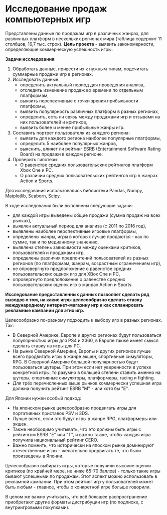 # Исследование продаж компьютерных игр

Представлены данные по продажам игр в различных жанрах, для различных платформ в нескольких регионах мира (таблица содержит 11 столбцов, 16,7 тыс. строк). **Цель проекта** - выявить закономерности, определяющие коммерческую успешность игры.

**Задачи исследования**:
1. Обработать данные, привести их к нужным типам, подсчитать суммарные продажи игр в регионах.
2. Исследовать данные:
    * определить актуальный период для проведения анализа,
    * отследить изменение продаж во времени по отдельным платформам,
    * выявить перспективные с точки зрения прибыльности платформы,
    * выявить популярность различных платформ в разных регионах,
    * определить, есть ли связь между продажами игр и отзывами на них пользователей и критиков,
    * выявить более и менее прибыльные жанры игр.
3. Составить портрет пользователя из каждого региона:
    * выявить для каждого региона наиболее популярные платформы,
    * определить 5 наиболее популярных жанров,
    * выяснить, влияет ли рейтинг ESRB (Entertainment Software Rating Board) на продажи в каждом регионе.
4. Проверить гипотезы:
    * О равенстве средних пользовательских рейтингов платформ Xbox One и PC.
    * О различии средних пользовательских рейтингов игр в жанрах Action и Sports.

Для исследования использовались библиотеки Pandas, Numpy, Matplotlib, Seaborn, Scipy.

В ходе исследования были выполнены следующие задачи:
* для каждой игры выведены общие продажи (сумма продаж на всех рынках),
* выявлен актуальный период для анализа (с 2011 по 2016 год),
* выявлены наиболее перспективные игровые платформы,
* определены жанры, игры в которых лучше продаются - как по сумме, так и по медианному значению,
* выявлена степень зависимости между оценками критиков, пользователей и продажами игр,
* определены различия предпочтений пользователей из разных регионов (по платформам, жанрам, возрастным ограничениям игр),
* не опровергнуто предположение о равенстве средних пользовательских оценок игр для XBox One и PC,
* опровергнуто предположение о равенстве средних пользовательских оценок игр в жанрах Action и Sports.

**Исследование предоставленных данных позволяет сделать ряд выводов о том, на какие игры целесообразно сделать ставку международному интернет-магазину игр и как спланировать рекламные кампании для этих игр.**

Целесообразно по-разному подходить к выбору игр в разных регионах. Так:
* В Северной Америке, Европе и других регионах будут пользоваться популярностью игры для PS4 и Х360, в Европе также имеет смысл сделать ставку на игры для PC. 
* На рынке Северной Америки, Европы и других регионов лучше всего продвигать игры в жанре экшен, спортивные симуляторы, RPG. В Северной Америке большой популярностью будут пользоваться шутеры. При этом если нет уверенности в успехе конкретной игры, то разумно в большей степени ставить именно на шутеры, спортивные симуляторы, платформеры, racing и fighting.
* Для трёх перечисленных выше рынков коммерчески успешная игра должна получить рейтинг ESRB "М" - или хотя бы "Е".

Для Японии нужен особый подход:
* На японском рынке целесообразно продвигать игры для портативных приставок PSV и 3DS. 
* Лучше всего, если это будут игры в жанре RPG, платформеры или экшен.
* Также необходимо учитывать, что это должны быть игры с рейтингом ESRB "Е" или "T", и важно также, чтобы каждая игра получила национальный рейтинг CERO.
* Важно помнить, что исторически на япоском рынке доминируют отечественные игры - желательно продвигать те, что были произведены в Японии.

Целесообразно выбирать игры, которые получили высокие оценки критиков (по крайней мере, не ниже 65-70 баллов) - только такие игры бывают успешными по продажам. Этот аспект можно использовать в рекламной кампании. При этом рейтинг игр у пользователей может быть любым - главное, чтобы о конкретной игре больше говорили.

В целом же важно учитывать, что всё большее распространение приобретают другие форматы дистрибуции игр (по подписке, с внутриигровыми покупками).


```python

```
